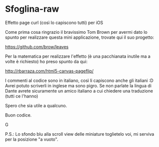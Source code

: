 # Sfoglina-raw
Effetto page curl (così lo capiscono tutti) per iOS

Come prima cosa ringrazio il bravissimo Tom Brown per avermi dato lo spunto per realizzare questa mini applicazione,
trovate qui il suo progetto:

https://github.com/brow/leaves

Per la matematica per realizzare l'effetto (è una pacchianata inutile ma a volte è richiesto) ho preso spunto da qui:

http://rbarraza.com/html5-canvas-pageflip/

I commenti al codice sono in italiano, così li capiscono anche gli italiani :D
Avrei potuto scriverli in inglese ma sono pigro.
Se non parlate la lingua di Dante avrete sicuramente un amico italiano a cui chiedere una traduzione (tutti ce l'hanno)

Spero che sia utile a qualcuno.

Buon codice.

G

P.S.: Lo sfondo blu alla scroll view delle miniature toglietelo voi, mi serviva per la posizione "a vuoto".
